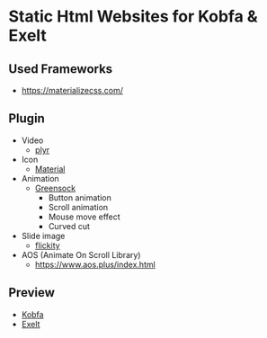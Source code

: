 
# Static Html Websites for Kobfa & Exelt

## Used Frameworks
  * https://materializecss.com/

## Plugin
   - Video
     - [plyr](https://plyr.io/)
   - Icon
     - [Material](https://material.io/resources/icons/?style=baseline)
   - Animation
     - [Greensock](https://greensock.com/)
       - Button animation
       - Scroll animation
       - Mouse move effect
       - Curved cut
   - Slide image
     - [flickity](https://flickity.metafizzy.co/)
   - AOS (Animate On Scroll Library)
     - https://www.aos.plus/index.html

## Preview
  * [Kobfa](http://exelt-net.github.io/kobfa/index.html)
  * [Exelt](http://exelt-net.github.io/exelt/index.html)

